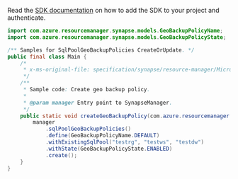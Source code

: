 Read the [SDK documentation](https://github.com/Azure/azure-sdk-for-java/blob/azure-resourcemanager-synapse_1.0.0-beta.5/sdk/synapse/azure-resourcemanager-synapse/README.md) on how to add the SDK to your project and authenticate.

```java
import com.azure.resourcemanager.synapse.models.GeoBackupPolicyName;
import com.azure.resourcemanager.synapse.models.GeoBackupPolicyState;

/** Samples for SqlPoolGeoBackupPolicies CreateOrUpdate. */
public final class Main {
    /*
     * x-ms-original-file: specification/synapse/resource-manager/Microsoft.Synapse/stable/2021-06-01/examples/CreateOrUpdateGeoBackupPolicies.json
     */
    /**
     * Sample code: Create geo backup policy.
     *
     * @param manager Entry point to SynapseManager.
     */
    public static void createGeoBackupPolicy(com.azure.resourcemanager.synapse.SynapseManager manager) {
        manager
            .sqlPoolGeoBackupPolicies()
            .define(GeoBackupPolicyName.DEFAULT)
            .withExistingSqlPool("testrg", "testws", "testdw")
            .withState(GeoBackupPolicyState.ENABLED)
            .create();
    }
}
```
